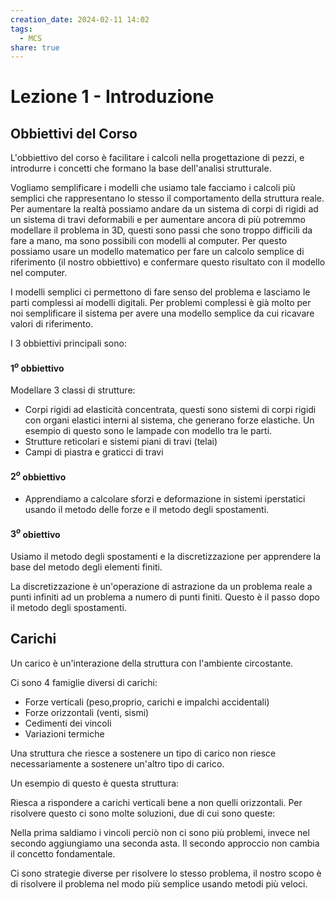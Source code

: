 ```yaml
---
creation_date: 2024-02-11 14:02
tags:
  - MCS
share: true
---
```

# Lezione 1 - Introduzione

## Obbiettivi del Corso

<!Diagramma flusso di progettazione>

L'obbiettivo del corso è facilitare i calcoli nella progettazione di pezzi, e introdurre i concetti che formano la base dell'analisi strutturale.

Vogliamo semplificare i modelli che usiamo tale facciamo i calcoli più semplici che rappresentano lo stesso il comportamento della struttura reale.
Per aumentare la realtà possiamo andare da un sistema di corpi di rigidi ad un sistema di travi deformabili e per aumentare ancora di più potremmo modellare il problema in 3D, questi sono passi che sono troppo difficili da fare a mano, ma sono possibili con modelli al computer. Per questo possiamo usare un modello matematico per fare un calcolo semplice di riferimento (il nostro obbiettivo) e confermare questo risultato con il modello nel computer.

I modelli semplici ci permettono di fare senso del problema e lasciamo le parti complessi ai modelli digitali. Per problemi complessi è già molto per noi semplificare il sistema per avere una modello semplice da cui ricavare valori di riferimento.


I 3 obbiettivi principali sono:
#### 1$^{o}$ obbiettivo

Modellare 3 classi di strutture:

- Corpi rigidi ad elasticità concentrata, questi sono sistemi di corpi rigidi con organi elastici interni al sistema, che generano forze elastiche. Un esempio di questo sono le lampade con modello tra le parti.
- Strutture reticolari e sistemi piani di travi (telai)
- Campi di piastra e graticci di travi

#### $2^{o}$ obbiettivo

- Apprendiamo a calcolare sforzi e deformazione in sistemi iperstatici usando il metodo delle forze e il metodo degli spostamenti.

#### $3^{o}$ obiettivo

Usiamo il metodo degli spostamenti e la discretizzazione per apprendere la base del metodo degli elementi finiti.

La discretizzazione è un'operazione di astrazione da un problema reale a punti infiniti ad un problema a numero di punti finiti. Questo è il passo dopo il metodo degli spostamenti.

## Carichi

Un carico è un'interazione della struttura con l'ambiente circostante.

Ci sono 4 famiglie diversi di carichi:

- Forze verticali (peso,proprio, carichi e impalchi accidentali)
- Forze orizzontali (venti, sismi)
- Cedimenti dei vincoli
- Variazioni termiche


Una struttura che riesce a sostenere un tipo di carico non riesce necessariamente a sostenere un'altro tipo di carico.

Un esempio di questo è questa struttura:

<!Diagramma struttura>

Riesca a rispondere a carichi verticali bene a non quelli orizzontali. Per risolvere questo ci sono molte soluzioni, due di cui sono queste:

<!Diagramma due possibili soluzioni>

Nella prima saldiamo i vincoli perciò non ci sono più problemi, invece nel secondo aggiungiamo una seconda asta. Il secondo approccio non cambia il concetto fondamentale.

Ci sono strategie diverse per risolvere lo stesso problema, il nostro scopo è di risolvere il problema nel modo più semplice usando metodi più veloci.









